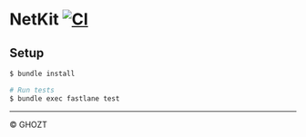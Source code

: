 # NetKit [![CI](https://github.com/0xGHOZT/swift-netkit/workflows/CI/badge.svg?branch=master)](https://github.com/0xGHOZT/swift-netkit/actions/workflows/ci.yml?query=branch%3Amain)

## Setup

```sh
$ bundle install

# Run tests
$ bundle exec fastlane test
```

---

© GHOZT